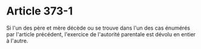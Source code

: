 # Article 373-1

Si l'un des père et mère décède ou se trouve dans l'un des cas énumérés par l'article précédent, l'exercice de l'autorité parentale est dévolu en entier à l'autre.
